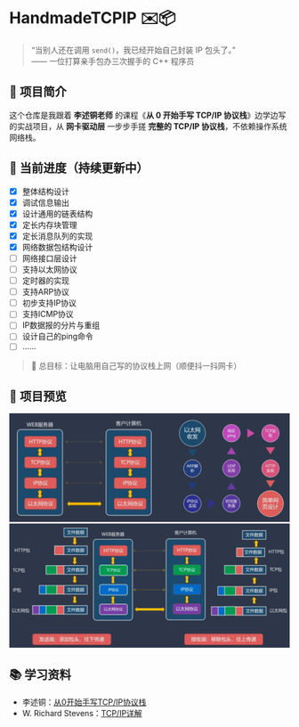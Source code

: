 # HandmadeTCPIP ✉️📦

> “当别人还在调用 `send()`，我已经开始自己封装 IP 包头了。”  
> —— 一位打算亲手包办三次握手的 C++ 程序员

## 🧠 项目简介

这个仓库是我跟着 **李述铜老师** 的课程《**从 0 开始手写 TCP/IP 协议栈**》边学边写的实战项目，从 **网卡驱动层** 一步步手搓 **完整的 TCP/IP 协议栈**，不依赖操作系统网络栈。

## 🚀 当前进度（持续更新中）

- [x] 整体结构设计 
- [x] 调试信息输出
- [x] 设计通用的链表结构
- [x] 定长内存块管理
- [x] 定长消息队列的实现
- [x] 网络数据包结构设计
- [ ] 网络接口层设计
- [ ] 支持以太网协议
- [ ] 定时器的实现
- [ ] 支持ARP协议
- [ ] 初步支持IP协议
- [ ] 支持ICMP协议
- [ ] IP数据报的分片与重组
- [ ] 设计自己的ping命令
- [ ] ......

> 📌 总目标：让电脑用自己写的协议栈上网（顺便抖一抖网卡）

## 📸 项目预览

<img src="imgs/02.png" alt="内容" width="1000"/>

<img src="imgs/03.png" alt="内容" width="1000"/>

## 📚 学习资料

- 李述铜：[从0开始手写TCP/IP协议栈](https://www.yuque.com/lishutong-docs/tcpip)
- W. Richard Stevens：[TCP/IP详解](https://book.douban.com/subject/26825411/)